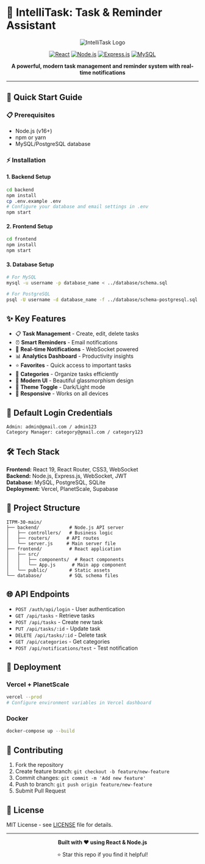 # 📝 IntelliTask: Task & Reminder Assistant

<div align="center">

![IntelliTask Logo](https://img.shields.io/badge/IntelliTask-Task%20Management-blue?style=for-the-badge&logo=checkmarx&logoColor=white)

[![React](https://img.shields.io/badge/React-20232A?style=for-the-badge&logo=react&logoColor=61DAFB)](https://reactjs.org/)
[![Node.js](https://img.shields.io/badge/Node.js-43853D?style=for-the-badge&logo=node.js&logoColor=white)](https://nodejs.org/)
[![Express.js](https://img.shields.io/badge/Express.js-404D59?style=for-the-badge)](https://expressjs.com/)
[![MySQL](https://img.shields.io/badge/MySQL-00000F?style=for-the-badge&logo=mysql&logoColor=white)](https://www.mysql.com/)

**A powerful, modern task management and reminder system with real-time notifications**

</div>

---

## 🚀 Quick Start Guide

### 📋 Prerequisites
- Node.js (v16+)
- npm or yarn
- MySQL/PostgreSQL database

### ⚡ Installation

#### 1. Backend Setup
```bash
cd backend
npm install
cp .env.example .env
# Configure your database and email settings in .env
npm start
```

#### 2. Frontend Setup
```bash
cd frontend
npm install
npm start
```

#### 3. Database Setup
```bash
# For MySQL
mysql -u username -p database_name < ../database/schema.sql

# For PostgreSQL
psql -U username -d database_name -f ../database/schema-postgresql.sql
```

## ✨ Key Features

- 📋 **Task Management** - Create, edit, delete tasks
- ⏰ **Smart Reminders** - Email notifications
- 🔔 **Real-time Notifications** - WebSocket powered
- 📊 **Analytics Dashboard** - Productivity insights
- ⭐ **Favorites** - Quick access to important tasks
- 📂 **Categories** - Organize tasks efficiently
- 🎨 **Modern UI** - Beautiful glassmorphism design
- 🌙 **Theme Toggle** - Dark/Light mode
- 📱 **Responsive** - Works on all devices

## 🔐 Default Login Credentials

```
Admin: admin@gmail.com / admin123
Category Manager: category@gmail.com / category123
```

## 🛠️ Tech Stack

**Frontend:** React 19, React Router, CSS3, WebSocket  
**Backend:** Node.js, Express.js, WebSocket, JWT  
**Database:** MySQL, PostgreSQL, SQLite  
**Deployment:** Vercel, PlanetScale, Supabase

## 📁 Project Structure

```
ITPM-30-main/
├── backend/           # Node.js API server
│   ├── controllers/   # Business logic
│   ├── routers/      # API routes
│   └── server.js     # Main server file
├── frontend/          # React application
│   ├── src/
│   │   ├── components/  # React components
│   │   └── App.js      # Main app component
│   └── public/        # Static assets
└── database/          # SQL schema files
```

## 🌐 API Endpoints

- `POST /auth/api/login` - User authentication
- `GET /api/tasks` - Retrieve tasks
- `POST /api/tasks` - Create new task
- `PUT /api/tasks/:id` - Update task
- `DELETE /api/tasks/:id` - Delete task
- `GET /api/categories` - Get categories
- `POST /api/notifications/test` - Test notification

## 🚀 Deployment

### Vercel + PlanetScale
```bash
vercel --prod
# Configure environment variables in Vercel dashboard
```

### Docker
```bash
docker-compose up --build
```

## 🤝 Contributing

1. Fork the repository
2. Create feature branch: `git checkout -b feature/new-feature`
3. Commit changes: `git commit -m 'Add new feature'`
4. Push to branch: `git push origin feature/new-feature`
5. Submit Pull Request

## 📄 License

MIT License - see [LICENSE](LICENSE) file for details.

---

<div align="center">

**Built with ❤️ using React & Node.js**

⭐ Star this repo if you find it helpful!

</div>
